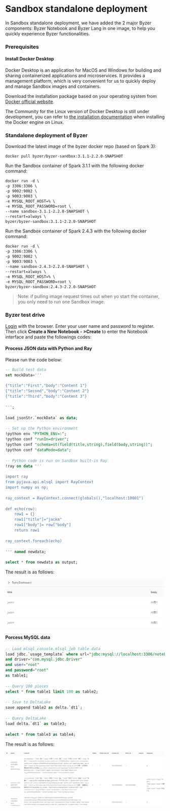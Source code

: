# Sandbox standalone deployment

In Sandbox standalone deployment, we have added the 2 major Byzer components: Byzer Notebook and Byzer Lang in one image, to help you quickly experience Byzer functionalities.

### Prerequisites

#### Install Docker Desktop

Docker Desktop is an application for MacOS and Windows for building and sharing containerized applications and microservices. It provides a management platform, which is very convenient for us to quickly deploy and manage Sandbox images and containers.

Download the installation package based on your operating system from [Docker official website](https://www.docker.com/products/docker-desktop).

The Community for the Linux version of Docker Desktop is still under development, you can refer to [the installation documentation](https://docs.docker.com/engine/install/ubuntu/) when installing the Docker engine on Linux.

### Standalone deployment of Byzer

Download the latest image of the byzer docker repo (based on Spark 3):

```shell
docker pull byzer/byzer-sandbox:3.1.1-2.2.0-SNAPSHOT
```

Run the Sandbox container of Spark 3.1.1 with the following docker command:

```shell
docker run -d \
-p 3306:3306 \
-p 9002:9002 \
-p 9003:9003 \
-e MYSQL_ROOT_HOST=% \
-e MYSQL_ROOT_PASSWORD=root \
--name sandbox-3.1.1-2.2.0-SNAPSHOT \
--restart=always \
byzer/byzer-sandbox:3.1.1-2.2.0-SNAPSHOT
```

Run the Sandbox container of Spark 2.4.3 with the following docker command:

```shell
docker run -d \
-p 3306:3306 \
-p 9002:9002 \
-p 9003:9003 \
--name sandbox-2.4.3-2.2.0-SNAPSHOT \
--restart=always \
-e MYSQL_ROOT_HOST=% \
-e MYSQL_ROOT_PASSWORD=root \
byzer/byzer-sandbox:2.4.3-2.2.0-SNAPSHOT
```

> Note: if pulling image request times out when yo start the container, you only need to run one Sandbox image.


### Byzer test drive

[Login](http://localhost:9002) with the browser. Enter your user name and password to register. Then click **Create a New Notebook - >Create** to enter the Notebook interface and paste the followings codes:

#### Process JSON data with Python and Ray

Please run the code below:

```sql
-- Build test data
set mockData='''

{"title":"First","body":"Content 1"}
{"title":"Second","body":"Content 2"}
{"title":"Third","body":"Content 3"}

''';

load jsonStr.`mockData` as data;

-- Set up the Python environment
!python env "PYTHON_ENV=:";
!python conf "runIn=driver";
!python conf "schema=st(field(title,string),field(body,string))";
!python conf "dataMode=data";

-- Python code is run on Sandbox built-in Ray
!ray on data '''

import ray
from pyjava.api.mlsql import RayContext
import numpy as np;

ray_context = RayContext.connect(globals(),"localhost:10001")

def echo(row):
    row1 = {}
    row1["title"]="jackm"
    row1["body"]= row["body"]
    return row1

ray_context.foreach(echo)

''' named newdata;

select * from newdata as output;
```

The result is as follows:

<img src="/byzer-lang/zh-cn/installation/containerized_deployment/images/python-ray-result.PNG" alt="Python-Ray results"/>

#### Porcess MySQL data

```sql
-- Load mlsql_console.mlsql_job table data
load jdbc.`usage_template` where url="jdbc:mysql://localhost:3306/notebook?characterEncoding=utf8&zeroDateTimeBehavior=convertToNull&tinyInt1isBit=false"
and driver="com.mysql.jdbc.Driver"
and user="root"
and password="root"
as table1;

-- Query 100 pieces
select * from table1 limit 100 as table2;

-- Save to DeltaLake
save append table2 as delta.`dt1`;

-- Query DeltaLake
load delta.`dt1` as table3;

select * from table3 as table4;
```

The result is as follows:

<img src="/byzer-lang/zh-cn/installation/containerized_deployment/images/mysql-deltalake.PNG" alt="MySQL-deltalake"/>